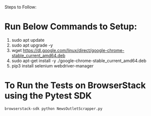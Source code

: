 Steps to Follow: 

# Run Below Commands to Setup:
1. sudo apt update
2. sudo apt upgrade -y
3. wget https://dl.google.com/linux/direct/google-chrome-stable_current_amd64.deb
4. sudo apt-get install -y ./google-chrome-stable_current_amd64.deb
5. pip3 install selenium webdriver-manager
# To Run the Tests on BrowserStack using the Pytest SDK
`browserstack-sdk python NewsOutletScrapper.py
`
